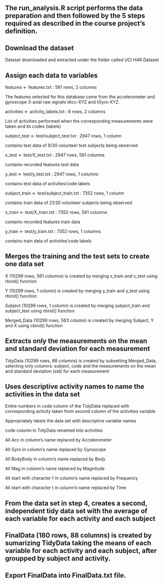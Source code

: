 ## The run_analysis.R script performs the data preparation and then followed by the 5 steps required as described in the course project’s definition.

## Download the dataset
Dataset downloaded and extracted under the folder called UCI HAR Dataset

## Assign each data to variables

features <- features.txt : 561 rows, 2 columns

The features selected for this database come from the accelerometer and gyroscope 3-axial raw signals tAcc-XYZ and tGyro-XYZ.

activities <- activity_labels.txt : 6 rows, 2 columns

List of activities performed when the corresponding measurements were taken and its codes (labels)

subject_test <- test/subject_test.txt : 2947 rows, 1 column

contains test data of 9/30 volunteer test subjects being observed

x_test <- test/X_test.txt : 2947 rows, 561 columns

contains recorded features test data

y_test <- test/y_test.txt : 2947 rows, 1 columns

contains test data of activities’code labels

subject_train <- test/subject_train.txt : 7352 rows, 1 column

contains train data of 21/30 volunteer subjects being observed

x_train <- test/X_train.txt : 7352 rows, 561 columns

contains recorded features train data

y_train <- test/y_train.txt : 7352 rows, 1 columns

contains train data of activities’code labels

## Merges the training and the test sets to create one data set

X (10299 rows, 561 columns) is created by merging x_train and x_test using rbind() function

Y (10299 rows, 1 column) is created by merging y_train and y_test using rbind() function

Subject (10299 rows, 1 column) is created by merging subject_train and subject_test using rbind() function

Merged_Data (10299 rows, 563 column) is created by merging Subject, Y and X using cbind() function

## Extracts only the measurements on the mean and standard deviation for each measurement

TidyData (10299 rows, 88 columns) is created by subsetting Merged_Data, selecting only columns: subject, code and the measurements on the mean and standard deviation (std) for each measurement

## Uses descriptive activity names to name the activities in the data set

Entire numbers in code column of the TidyData replaced with corresponding activity taken from second column of the activities variable

Appropriately labels the data set with descriptive variable names

code column in TidyData renamed into activities

All Acc in column’s name replaced by Accelerometer

All Gyro in column’s name replaced by Gyroscope

All BodyBody in column’s name replaced by Body

All Mag in column’s name replaced by Magnitude

All start with character f in column’s name replaced by Frequency

All start with character t in column’s name replaced by Time

## From the data set in step 4, creates a second, independent tidy data set with the average of each variable for each activity and each subject
## FinalData (180 rows, 88 columns) is created by sumarizing TidyData taking the means of each variable for each activity and each subject, after groupped by subject and activity.
## Export FinalData into FinalData.txt file.
